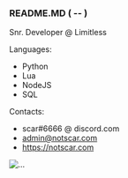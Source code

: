 ### README.MD ( -- )


Snr. Developer @ Limitless

Languages:
- Python
- Lua
- NodeJS
- SQL


Contacts:
- scar#6666 @ discord.com
- admin@notscar.com
- https://notscar.com

![...](https://github-readme-stats.vercel.app/api?username=NotScar&show_icons=true&theme=radical&show&count_private=truetitle_color=fff&icon_color=79ff97&text_color=9f9f9f&bg_color=151515)

